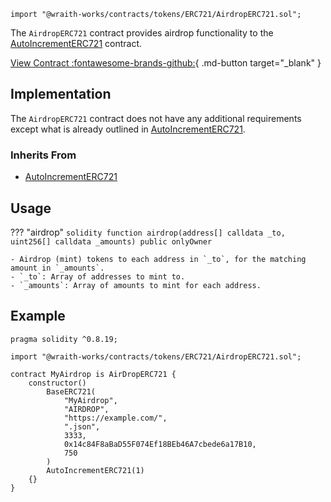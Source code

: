 ```solidity
import "@wraith-works/contracts/tokens/ERC721/AirdropERC721.sol";
```

The `AirdropERC721` contract provides airdrop functionality to the [AutoIncrementERC721](/tokens/ERC721/AutoIncrementERC721) contract.

[View Contract :fontawesome-brands-github:](https://github.com/Wraith-Works/wraith-works-contracts/blob/main/contracts/tokens/ERC721/AirdropERC721.sol){ .md-button target="_blank" }

## Implementation

The `AirdropERC721` contract does not have any additional requirements except what is already outlined in [AutoIncrementERC721](/tokens/ERC721/AutoIncrementERC721).

### Inherits From

- [AutoIncrementERC721](/tokens/ERC721/AutoIncrementERC721)

## Usage

??? "airdrop"
    ```solidity
    function airdrop(address[] calldata _to, uint256[] calldata _amounts) public onlyOwner
    ```

    - Airdrop (mint) tokens to each address in `_to`, for the matching amount in `_amounts`.
    - `_to`: Array of addresses to mint to.
    - `_amounts`: Array of amounts to mint for each address.

## Example

```solidity
pragma solidity ^0.8.19;

import "@wraith-works/contracts/tokens/ERC721/AirdropERC721.sol";

contract MyAirdrop is AirDropERC721 {
    constructor()
        BaseERC721(
            "MyAirdrop",
            "AIRDROP",
            "https://example.com/",
            ".json",
            3333,
            0x14c84F8aBaD55F074Ef18BEb46A7cbede6a17B10,
            750
        )
        AutoIncrementERC721(1)
    {}
}
```
